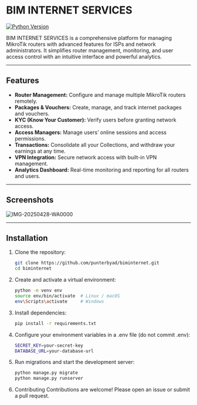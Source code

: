 # BIM INTERNET SERVICES

[![Python Version](https://img.shields.io/badge/Python-3.11+-blue.svg)](https://www.python.org/)

BIM INTERNET SERVICES is a comprehensive platform for managing MikroTik routers with advanced features for ISPs and network administrators. It simplifies router management, monitoring, and user access control with an intuitive interface and powerful analytics.

---

## Features

- **Router Management:** Configure and manage multiple MikroTik routers remotely.  
- **Packages & Vouchers:** Create, manage, and track internet packages and vouchers.  
- **KYC (Know Your Customer):** Verify users before granting network access.  
- **Access Managers:** Manage users’ online sessions and access permissions.
- **Transactions:** Consolidate all your Collections, and withdraw your earnings at any time. 
- **VPN Integration:** Secure network access with built-in VPN management.  
- **Analytics Dashboard:** Real-time monitoring and reporting for all routers and users.

---

## Screenshots

<!-- Add screenshots here -->
![IMG-20250428-WA0000](https://github.com/user-attachments/assets/46694b6f-2aa9-4021-8a0f-031790d9d3ce)

---

## Installation

1. Clone the repository:
   ```bash
   git clone https://github.com/punterbyad/biminternet.git
   cd biminternet

2. Create and activate a virtual environment:
   ```bash
   python -m venv env
   source env/bin/activate  # Linux / macOS
   env\Scripts\activate     # Windows

3. Install dependencies:
   ```bash
   pip install -r requirements.txt

4. Configure your environment variables in a .env file (do not commit .env):
   ```bash
   SECRET_KEY=your-secret-key
   DATABASE_URL=your-database-url
   
5. Run migrations and start the development server:
   ```bash
   python manage.py migrate
   python manage.py runserver

6. Contributing
   Contributions are welcome! Please open an issue or submit a pull request.


